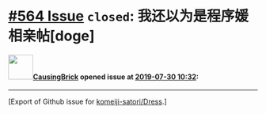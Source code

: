# [\#564 Issue](https://github.com/komeiji-satori/Dress/issues/564) `closed`: 我还以为是程序媛相亲帖[doge]

#### <img src="https://avatars.githubusercontent.com/u/37139489?u=f7329090352b4ac85d537667c296f3591bde6220&v=4" width="50">[CausingBrick](https://github.com/CausingBrick) opened issue at [2019-07-30 10:32](https://github.com/komeiji-satori/Dress/issues/564):






-------------------------------------------------------------------------------



[Export of Github issue for [komeiji-satori/Dress](https://github.com/komeiji-satori/Dress).]
